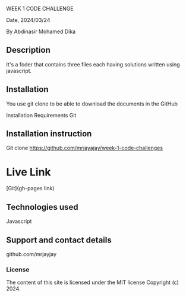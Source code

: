 WEEK 1 CODE CHALLENGE

 Date, 2024/03/24

By Abdinasir Mohamed Dika

## Description
It's a foder that contains three files each having solutions written using javascript.

## Installation
You use git clone to be able to download the documents in the GitHub

Installation Requirements
Git

##   Installation instruction
Git clone https://github.com/mrjayajay/week-1-code-challenges



# Live Link
[Git](gh-pages link)

## Technologies used
Javascript

## Support and contact details
github.com/mrjayjay

### License
The content of this site is licensed under the MIT license
Copyright (c) 2024.
